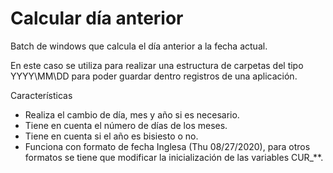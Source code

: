 # Calcular día anterior
Batch de windows que calcula el día anterior a la fecha actual. 

En este caso se utiliza para realizar una estructura de carpetas del tipo YYYY\MM\DD para poder guardar dentro registros de una aplicación.

Características
* Realiza el cambio de día, mes y año si es necesario.
* Tiene en cuenta el número de días de los meses.
* Tiene en cuenta si el año es bisiesto o no.
* Funciona con formato de fecha Inglesa (Thu 08/27/2020), para otros formatos se tiene que modificar la inicialización de las variables CUR_**.


